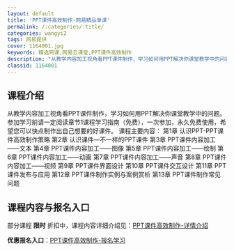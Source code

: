 ```yaml
---
layout: default
title: 'PPT课件高效制作-网易精品单课'
permalink: /:categories/:title/
categories: wangyi2
tags: 网易提供
cover: 1164001.jpg
keywords: 精选网课,网易云课堂,PPT课件高效制作
description: "从教学内容加工视角看PPT课件制作，学习如何用PPT解决你课堂教学中的问题。参加学习前请一定阅读章节1课程学习指南（免费），一次参加，永久免费使用，希望您可以快点制作出自己想要的好课件。课程"
classid: 1164001
---
```


## 课程介绍

从教学内容加工视角看PPT课件制作，学习如何用PPT解决你课堂教学中的问题。
参加学习前请一定阅读章节1课程学习指南（免费），一次参加，永久免费使用，希望您可以快点制作出自己想要的好课件。
课程主要内容：
第1章 认识PPT-PPT课件高效制作策略
第2章 认识课件—不一样的PPT课件
第3章 PPT课件内容加工——文本
第4章 PPT课件内容加工——图像
第5章 PPT课件内容加工——绘制
第6章 PPT课件内容加工——动画
第7章 PPT课件内容加工——声音
第8章 PPT课件内容加工——视频
第9章 PPT课件界面设计
第10章 PPT课件交互设计
第11章 PPT课件发布与应用
第12章 PPT课件制作实例与案例赏析
第13章  PPT课件制作常见问题

## 课程内容与报名入口

部分课程 **限时** 折扣中，课程内容详细介绍见：[PPT课件高效制作-详情介绍](https://study.163.com/course/introduction/1164001.htm?share=1&shareId=1025206652&utm_campaign=share&utm_medium=iphoneShare&utm_source=&utm_u=1025206652)

**优惠报名入口**：[PPT课件高效制作-报名学习](https://study.163.com/course/introduction/1164001.htm?share=1&shareId=1025206652&utm_campaign=share&utm_medium=iphoneShare&utm_source=&utm_u=1025206652)

